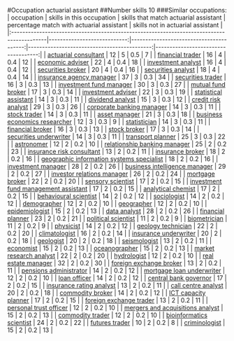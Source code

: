 #Occupation actuarial assistant
##Number skills 10
###Similar occupations:
| occupation                                                                                |   skills in this occupation |   skills that match actuarial assistant |   percentage match with actuarial assistant |   skills not in actuarial assistant |
|:------------------------------------------------------------------------------------------|----------------------------:|----------------------------------------:|--------------------------------------------:|------------------------------------:|
| [actuarial consultant](actuarial_consultant.md)                                           |                          12 |                                       5 |                                         0.5 |                                   7 |
| [financial trader](financial_trader.md)                                                   |                          16 |                                       4 |                                         0.4 |                                  12 |
| [economic adviser](economic_adviser.md)                                                   |                          22 |                                       4 |                                         0.4 |                                  18 |
| [investment analyst](investment_analyst.md)                                               |                          16 |                                       4 |                                         0.4 |                                  12 |
| [securities broker](securities_broker.md)                                                 |                          20 |                                       4 |                                         0.4 |                                  16 |
| [securities analyst](securities_analyst.md)                                               |                          18 |                                       4 |                                         0.4 |                                  14 |
| [insurance agency manager](insurance_agency_manager.md)                                   |                          37 |                                       3 |                                         0.3 |                                  34 |
| [securities trader](securities_trader.md)                                                 |                          16 |                                       3 |                                         0.3 |                                  13 |
| [investment fund manager](investment_fund_manager.md)                                     |                          30 |                                       3 |                                         0.3 |                                  27 |
| [mutual fund broker](mutual_fund_broker.md)                                               |                          17 |                                       3 |                                         0.3 |                                  14 |
| [investment adviser](investment_adviser.md)                                               |                          22 |                                       3 |                                         0.3 |                                  19 |
| [statistical assistant](statistical_assistant.md)                                         |                          14 |                                       3 |                                         0.3 |                                  11 |
| [dividend analyst](dividend_analyst.md)                                                   |                          15 |                                       3 |                                         0.3 |                                  12 |
| [credit risk analyst](credit_risk_analyst.md)                                             |                          29 |                                       3 |                                         0.3 |                                  26 |
| [corporate banking manager](corporate_banking_manager.md)                                 |                          14 |                                       3 |                                         0.3 |                                  11 |
| [stock trader](stock_trader.md)                                                           |                          14 |                                       3 |                                         0.3 |                                  11 |
| [asset manager](asset_manager.md)                                                         |                          21 |                                       3 |                                         0.3 |                                  18 |
| [business economics researcher](business_economics_researcher.md)                         |                          12 |                                       3 |                                         0.3 |                                   9 |
| [statistician](statistician.md)                                                           |                          14 |                                       3 |                                         0.3 |                                  11 |
| [financial broker](financial_broker.md)                                                   |                          16 |                                       3 |                                         0.3 |                                  13 |
| [stock broker](stock_broker.md)                                                           |                          17 |                                       3 |                                         0.3 |                                  14 |
| [securities underwriter](securities_underwriter.md)                                       |                          14 |                                       3 |                                         0.3 |                                  11 |
| [transport planner](transport_planner.md)                                                 |                          25 |                                       3 |                                         0.3 |                                  22 |
| [astronomer](astronomer.md)                                                               |                          12 |                                       2 |                                         0.2 |                                  10 |
| [relationship banking manager](relationship_banking_manager.md)                           |                          25 |                                       2 |                                         0.2 |                                  23 |
| [insurance risk consultant](insurance_risk_consultant.md)                                 |                          13 |                                       2 |                                         0.2 |                                  11 |
| [insurance broker](insurance_broker.md)                                                   |                          18 |                                       2 |                                         0.2 |                                  16 |
| [geographic information systems specialist](geographic_information_systems_specialist.md) |                          18 |                                       2 |                                         0.2 |                                  16 |
| [investment manager](investment_manager.md)                                               |                          28 |                                       2 |                                         0.2 |                                  26 |
| [business intelligence manager](business_intelligence_manager.md)                         |                          29 |                                       2 |                                         0.2 |                                  27 |
| [investor relations manager](investor_relations_manager.md)                               |                          26 |                                       2 |                                         0.2 |                                  24 |
| [mortgage broker](mortgage_broker.md)                                                     |                          22 |                                       2 |                                         0.2 |                                  20 |
| [sensory scientist](sensory_scientist.md)                                                 |                          17 |                                       2 |                                         0.2 |                                  15 |
| [investment fund management assistant](investment_fund_management_assistant.md)           |                          17 |                                       2 |                                         0.2 |                                  15 |
| [analytical chemist](analytical_chemist.md)                                               |                          17 |                                       2 |                                         0.2 |                                  15 |
| [behavioural scientist](behavioural_scientist.md)                                         |                          14 |                                       2 |                                         0.2 |                                  12 |
| [sociologist](sociologist.md)                                                             |                          14 |                                       2 |                                         0.2 |                                  12 |
| [demographer](demographer.md)                                                             |                          12 |                                       2 |                                         0.2 |                                  10 |
| [geographer](geographer.md)                                                               |                          12 |                                       2 |                                         0.2 |                                  10 |
| [epidemiologist](epidemiologist.md)                                                       |                          15 |                                       2 |                                         0.2 |                                  13 |
| [data analyst](data_analyst.md)                                                           |                          28 |                                       2 |                                         0.2 |                                  26 |
| [financial planner](financial_planner.md)                                                 |                          23 |                                       2 |                                         0.2 |                                  21 |
| [political scientist](political_scientist.md)                                             |                          11 |                                       2 |                                         0.2 |                                   9 |
| [biometrician](biometrician.md)                                                           |                          11 |                                       2 |                                         0.2 |                                   9 |
| [physicist](physicist.md)                                                                 |                          14 |                                       2 |                                         0.2 |                                  12 |
| [geology technician](geology_technician.md)                                               |                          22 |                                       2 |                                         0.2 |                                  20 |
| [climatologist](climatologist.md)                                                         |                          16 |                                       2 |                                         0.2 |                                  14 |
| [insurance underwriter](insurance_underwriter.md)                                         |                          20 |                                       2 |                                         0.2 |                                  18 |
| [geologist](geologist.md)                                                                 |                          20 |                                       2 |                                         0.2 |                                  18 |
| [seismologist](seismologist.md)                                                           |                          13 |                                       2 |                                         0.2 |                                  11 |
| [economist](economist.md)                                                                 |                          15 |                                       2 |                                         0.2 |                                  13 |
| [oceanographer](oceanographer.md)                                                         |                          15 |                                       2 |                                         0.2 |                                  13 |
| [market research analyst](market_research_analyst.md)                                     |                          22 |                                       2 |                                         0.2 |                                  20 |
| [hydrologist](hydrologist.md)                                                             |                          12 |                                       2 |                                         0.2 |                                  10 |
| [real estate manager](real_estate_manager.md)                                             |                          32 |                                       2 |                                         0.2 |                                  30 |
| [foreign exchange broker](foreign_exchange_broker.md)                                     |                          13 |                                       2 |                                         0.2 |                                  11 |
| [pensions administrator](pensions_administrator.md)                                       |                          14 |                                       2 |                                         0.2 |                                  12 |
| [mortgage loan underwriter](mortgage_loan_underwriter.md)                                 |                          12 |                                       2 |                                         0.2 |                                  10 |
| [loan officer](loan_officer.md)                                                           |                          14 |                                       2 |                                         0.2 |                                  12 |
| [central bank governor](central_bank_governor.md)                                         |                          17 |                                       2 |                                         0.2 |                                  15 |
| [insurance rating analyst](insurance_rating_analyst.md)                                   |                          13 |                                       2 |                                         0.2 |                                  11 |
| [call centre analyst](call_centre_analyst.md)                                             |                          20 |                                       2 |                                         0.2 |                                  18 |
| [commodity broker](commodity_broker.md)                                                   |                          14 |                                       2 |                                         0.2 |                                  12 |
| [ICT capacity planner](ICT_capacity_planner.md)                                           |                          17 |                                       2 |                                         0.2 |                                  15 |
| [foreign exchange trader](foreign_exchange_trader.md)                                     |                          13 |                                       2 |                                         0.2 |                                  11 |
| [personal trust officer](personal_trust_officer.md)                                       |                          12 |                                       2 |                                         0.2 |                                  10 |
| [mergers and acquisitions analyst](mergers_and_acquisitions_analyst.md)                   |                          15 |                                       2 |                                         0.2 |                                  13 |
| [commodity trader](commodity_trader.md)                                                   |                          12 |                                       2 |                                         0.2 |                                  10 |
| [bioinformatics scientist](bioinformatics_scientist.md)                                   |                          24 |                                       2 |                                         0.2 |                                  22 |
| [futures trader](futures_trader.md)                                                       |                          10 |                                       2 |                                         0.2 |                                   8 |
| [criminologist](criminologist.md)                                                         |                          15 |                                       2 |                                         0.2 |                                  13 |
